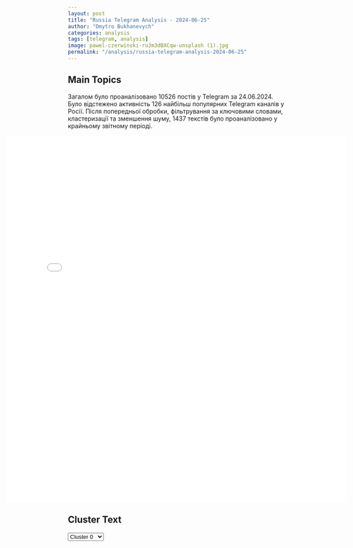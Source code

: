 ```yaml
---
layout: post
title: "Russia Telegram Analysis - 2024-06-25"
author: "Dmytro Bukhanevych"
categories: analysis
tags: [telegram, analysis]
image: pawel-czerwinski-ruJm3dBXCqw-unsplash (1).jpg
permalink: "/analysis/russia-telegram-analysis-2024-06-25"
---
```


<style>
    /* Adjusting iframe-container styles */
    .wide-iframe-container {
        width: calc(100% + 30vw);  /* Extending the width */
        margin-left: -15vw;       /* Negative margin to push to the left */
        overflow: hidden;         /* In case the iframe content spills over */
    }

    .wide-iframe-container iframe {
        width: 100%;  /* Making the iframe take the full width of its container */
        border: none; /* Removing any borders from the iframe */
    }

    /* Toggle mechanism */
    .hidden {
        display: none;
    }
    
    .show-content-target:checked + .show-content {
        display: block;
    }
</style>

<h2>Main Topics</h2>
<p>Загалом було проаналізовано 10526 постів у Telegram за 24.06.2024. Було відстежено активність 126 найбільш популярних Telegram каналів у Росії. Після попередньої обробки, фільтрування за ключовими словами, кластеризації та зменшення шуму, 1437 текстів було проаналізовано у крайньому звітному періоді.</p>
<!-- Embedding Main Plotly Visualization -->
<div class="wide-iframe-container">
    <iframe src="{{site.baseurl}}/visualizations/2024-06-25/fig_topics_time.html" height="850"></iframe>
</div>


<h2>Cluster Text</h2>

<!-- Dropdown to select a cluster -->
<select id="clusterSelector" onchange="displayClusterText()">
<option value="0">Cluster 0</option><option value="1">Cluster 1</option><option value="2">Cluster 2</option><option value="3">Cluster 3</option><option value="4">Cluster 4</option><option value="5">Cluster 5</option><option value="6">Cluster 6</option><option value="7">Cluster 7</option><option value="8">Cluster 8</option><option value="9">Cluster 9</option><option value="10">Cluster 10</option><option value="11">Cluster 11</option>
</select>

<!-- Display area for the selected cluster's text -->
<div id="clusterTextDisplay" class="hidden"></div>

<script type="text/javascript">
    var clusterDetails = {"0": "<b>Total Posts:</b> 104<br><b>Date:</b> 2024-06-24 12:34:50+00:00<br><b>Author:</b> sladkov_plus<br><b>Link:</b> https://t.me/s/Sladkov_plus/10773<br><b>Subscribers:</b> 899380<br><b>Text:</b> \u0422\u0435\u043a\u0441\u0442: \u00ab\u0410\u0434\u0435\u043a\u0432\u0430\u0442\u043d\u044b\u0439 \u0445\u0430\u0440\u044c\u043a\u043e\u0432\u0447\u0430\u043d\u0438\u043d\u00bb \u0441\u043f\u0435\u0446\u0438\u0430\u043b\u044c\u043d\u043e \u0434\u043b\u044f \u043a\u0430\u043d\u0430\u043b\u0430 \u00ab\u0421\u043b\u0430\u0434\u043a\u043e\u0432+\u00bb.24.06.2024\u2014 \u0434\u0432\u0430\u0436\u0434\u044b \u0437\u0430 \u0441\u0443\u0442\u043a\u0438 \u0412\u0421\u0423 \u0430\u0442\u0430\u043a\u043e\u0432\u0430\u043b\u0438 \u043d\u0430\u0441 \u0432 \u0440\u0430\u0439\u043e\u043d\u0435 \u041b\u0438\u043f\u0446\u0435\u0432 (\u0443 \u0413\u043b\u0443\u0431\u043e\u043a\u043e\u0433\u043e). \u0421 \u0434\u0432\u0443\u0445 \u0441\u0442\u043e\u0440\u043e\u043d, \u0438 \u0434\u0432\u0430\u0436\u0434\u044b \u043f\u043e\u043f\u0430\u043b \u0432 \u0437\u0430\u0441\u0430\u0434\u0443. \u0420\u0430\u0437\u0432\u0435\u0434\u0447\u0438\u043a\u0438 \u043c\u043e\u0440\u043f\u0435\u0445\u0438-\u0431\u0430\u043b\u0442\u0438\u0439\u0446\u044b \u043f\u0440\u043e\u043f\u0443\u0441\u0442\u0438\u043b\u0438 \u0438 \u0443\u043d\u0438\u0447\u0442\u043e\u0436\u0438\u043b\u0438 \u0443\u043a\u0440\u0430\u0438\u043d\u0441\u043a\u0443\u044e \u043f\u0435\u0445\u043e\u0442\u0443, \u0432\u0437\u044f\u043b\u0438 \u0434\u0432\u0443\u0445 \u043f\u043b\u0435\u043d\u043d\u044b\u0445 (\u043d\u0435\u0434\u0430\u0432\u043d\u0438\u0435 \u0437\u0430\u043a\u043b\u044e\u0447\u0451\u043d\u043d\u044b\u0435 \u0445\u0430\u0440\u044c\u043a\u043e\u0432\u0441\u043a\u0438\u0445 \u0442\u044e\u0440\u0435\u043c). \u2014 \u0432 \u0441\u0432\u044f\u0437\u0438 \u0441 \u043d\u0435\u0445\u0432\u0430\u0442\u043a\u043e\u0439 \u0441\u043e\u043b\u0434\u0430\u0442 \u041a\u0438\u0435\u0432 \u0431\u0440\u043e\u0441\u0430\u0435\u0442 \u0432 \u0431\u043e\u0438 \u0432 \u041b\u0438\u043f\u0446\u044b  \u0432\u044b\u043f\u0443\u0441\u043a\u043d\u0438\u043a\u043e\u0432 \u0438 \u043a\u0443\u0440\u0441\u0430\u043d\u0442\u043e\u0432 \u0441\u0442\u0430\u0440\u0448\u0438\u0445 \u043a\u0443\u0440\u0441\u043e\u0432 \u0445\u0430\u0440\u044c\u043a\u043e\u0432\u0441\u043a\u043e\u0433\u043e \u0443\u0447\u0438\u043b\u0438\u0449\u0430 \u043d\u0430\u0446\u0433\u0432\u0430\u0440\u0434\u0438\u0438 \u0423\u043a\u0440\u0430\u0438\u043d\u044b. \u0410 \u043c\u044b \u0431\u044c\u0435\u043c \u0438\u0445 \u0440\u0430\u043a\u0435\u0442\u0430\u043c\u0438 \u0438 \u0430\u0440\u0442\u0438\u043b\u043b\u0435\u0440\u0438\u0435\u0439. - \u0425\u0430\u0440\u044c\u043a\u043e\u0432\u0441\u043a\u0430\u044f \u0432\u043e\u0435\u043d\u043d\u043e-\u0432\u043e\u0437\u0434\u0443\u0448\u043d\u0430\u044f \u0430\u043a\u0430\u0434\u0435\u043c\u0438\u044f. \u041e\u0442\u0441\u0443\u0442\u0441\u0442\u0432\u0443\u0435\u0442 \u043f\u043e\u0442\u043e\u043a \u0430\u0431\u0438\u0442\u0443\u0440\u0438\u0435\u043d\u0442\u043e\u0432. \u041d\u0435\u0442 \u0436\u0435\u043b\u0430\u044e\u0449\u0438\u0445 \u0441\u0442\u0430\u0442\u044c \u0443\u043a\u0440\u0430\u0438\u043d\u0441\u043a\u0438\u043c\u0438 \u043b\u0435\u0442\u0447\u0438\u043a\u0430\u043c\u0438, \u0438\u043d\u0436\u0435\u043d\u0435\u0440\u0430\u043c\u0438 \u0438 \u0442\u0435\u0445\u043d\u0438\u043a\u0430\u043c\u0438 \u0430\u0432\u0438\u0430\u0446\u0438\u0438 \u0412\u0421\u0423. \u0417\u0430\u0433\u043e\u043d\u044f\u044e\u0442 \u043b\u044e\u0434\u0435\u0439, \u043d\u043e \u043f\u043e\u0441\u0442\u0443\u043f\u0430\u0442\u044c \u043d\u0438\u043a\u0442\u043e \u043d\u0435 \u0445\u043e\u0447\u0435\u0442. \u0414\u0430\u0436\u0435 \u043d\u0430 \u0442\u0440\u0435\u0445\u0433\u043e\u0434\u0438\u0447\u043d\u044b\u0439 \u0443\u0441\u043a\u043e\u0440\u0435\u043d\u043d\u044b\u0439 \u043a\u0443\u0440\u0441 \u043f\u0438\u043b\u043e\u0442\u043e\u0432. - \u0412\u043e\u043b\u0447\u0430\u043d\u0441\u043a. \u041d\u0430\u0448\u0438 \u043f\u0440\u043e\u0434\u0432\u0438\u0433\u0430\u044e\u0442\u0441\u044f. \u0423 \u0412\u0421\u0423 \u0431\u0430\u0442\u0430\u043b\u044c\u043e\u043d \u043e\u0442\u043a\u0430\u0437\u0430\u043b\u0441\u044f \u0438\u0434\u0442\u0438 \u0432 \u0431\u043e\u0439. \u0417\u0430\u0442\u044b\u043a\u0430\u043b\u0438 \u0431\u0430\u0442\u0430\u043b\u044c\u043e\u043d\u043e\u043c \u0441 \u0434\u0440\u0443\u0433\u043e\u0433\u043e \u043d\u0430\u043f\u0440\u0430\u0432\u043b\u0435\u043d\u0438\u044f. \u0412 \u0445\u043e\u0434\u0435 \u043e\u0431\u043e\u0440\u043e\u043d\u044b \u0427\u0430\u0441\u043e\u0432 \u042f\u0440\u0430 \u0442\u0440\u0438 \u0443\u043a\u0440\u0430\u0438\u043d\u0441\u043a\u0438\u0445 \u0431\u0430\u0442\u0430\u043b\u044c\u043e\u043d\u0430 \u043e\u0442\u043a\u0430\u0437\u0430\u043b\u0438\u0441\u044c \u0432\u043e\u0435\u0432\u0430\u0442\u044c. \u041f\u043e\u043b\u0434\u0435\u043d\u044c 24 \u0438\u044e\u043d\u044f 2024 \u0433\u043e\u0434\u0430.", "1": "<b>Total Posts:</b> 672<br><b>Date:</b> 2024-06-24 16:03:49+00:00<br><b>Author:</b> rian_ru<br><b>Link:</b> https://t.me/s/rian_ru/250672<br><b>Subscribers:</b> 3233873<br><b>Text:</b> \u0422\u0435\u043a\u0441\u0442: \u0421\u043f\u0435\u0446\u043e\u043f\u0435\u0440\u0430\u0446\u0438\u044f, 24 \u0438\u044e\u043d\u044f. \u0413\u043b\u0430\u0432\u043d\u043e\u0435:\u25aa\ufe0f\u0420\u043e\u0441\u0441\u0438\u0439\u0441\u043a\u0438\u0435 \u0432\u043e\u0435\u043d\u043d\u044b\u0435 \u043f\u043e\u0440\u0430\u0437\u0438\u043b\u0438 \u043a\u0440\u0443\u043f\u043d\u044b\u0439 \u043b\u043e\u0433\u0438\u0441\u0442\u0438\u0447\u0435\u0441\u043a\u0438\u0439 \u0446\u0435\u043d\u0442\u0440 \u0412\u0421\u0423, \u0433\u0434\u0435 \u0445\u0440\u0430\u043d\u0438\u043b\u043e\u0441\u044c \u0437\u0430\u043f\u0430\u0434\u043d\u043e\u0435 \u0432\u043e\u043e\u0440\u0443\u0436\u0435\u043d\u0438\u0435, \u0432 \u0442\u043e\u043c \u0447\u0438\u0441\u043b\u0435 \u0440\u0430\u043a\u0435\u0442\u043d\u043e\u0435, \u0441\u043e\u043e\u0431\u0449\u0438\u043b\u043e \u041c\u0438\u043d\u043e\u0431\u043e\u0440\u043e\u043d\u044b \u0420\u043e\u0441\u0441\u0438\u0438.\u25aa\ufe0f\u0413\u043b\u0430\u0432\u0430 \u0443\u043a\u0440\u0430\u0438\u043d\u0441\u043a\u043e\u0439 \u0440\u0430\u0437\u0432\u0435\u0434\u043a\u0438 \u0411\u0443\u0434\u0430\u043d\u043e\u0432 \u043f\u0440\u0438\u0437\u043d\u0430\u043b, \u0447\u0442\u043e \u0441\u0438\u0442\u0443\u0430\u0446\u0438\u044f \u043d\u0430 \u0444\u0440\u043e\u043d\u0442\u0435 \u0434\u043b\u044f \u0443\u043a\u0440\u0430\u0438\u043d\u0441\u043a\u0438\u0445 \u0432\u043e\u0439\u0441\u043a \u044f\u0432\u043b\u044f\u0435\u0442\u0441\u044f \u0441\u043b\u043e\u0436\u043d\u043e\u0439. \u041e\u043d \u0442\u0430\u043a\u0436\u0435 \u043f\u043e\u0434\u0447\u0435\u0440\u043a\u043d\u0443\u043b, \u0447\u0442\u043e \u0432\u044b\u0441\u0442\u0443\u043f\u0430\u0435\u0442 \u043f\u0440\u043e\u0442\u0438\u0432 \u043c\u0438\u0440\u043d\u044b\u0445 \u043f\u0435\u0440\u0435\u0433\u043e\u0432\u043e\u0440\u043e\u0432 \u0441 \u0420\u043e\u0441\u0441\u0438\u0435\u0439.\u25aa\ufe0f\u041f\u0440\u0438\u0447\u0430\u0441\u0442\u043d\u043e\u0441\u0442\u044c \u0421\u0428\u0410 \u043a \u0430\u0442\u0430\u043a\u0435 \u043d\u0430 \u0421\u0435\u0432\u0430\u0441\u0442\u043e\u043f\u043e\u043b\u044c \u043d\u0435 \u0432\u044b\u0437\u044b\u0432\u0430\u0435\u0442 \u043d\u0438\u043a\u0430\u043a\u0438\u0445 \u0441\u043e\u043c\u043d\u0435\u043d\u0438\u0439,  \u0437\u0430\u044f\u0432\u0438\u043b\u0438 \u0432 \u041c\u0418\u0414 \u0420\u043e\u0441\u0441\u0438\u0438.\u25aa\ufe0f\u041e\u0431\u0441\u0442\u0440\u0435\u043b \u0421\u0435\u0432\u0430\u0441\u0442\u043e\u043f\u043e\u043b\u044f \u0430\u043c\u0435\u0440\u0438\u043a\u0430\u043d\u0441\u043a\u0438\u043c\u0438 ATACMS \u043f\u043e\u043a\u0430\u0437\u0430\u043b, \u0447\u0442\u043e \u0430\u0434\u043c\u0438\u043d\u0438\u0441\u0442\u0440\u0430\u0446\u0438\u044f \u0421\u0428\u0410 \u0432\u0441\u0442\u0430\u043b\u0430 \u043d\u0430 \u0441\u0442\u043e\u0440\u043e\u043d\u0443 \u043c\u0435\u0436\u0434\u0443\u043d\u0430\u0440\u043e\u0434\u043d\u043e\u0433\u043e \u0442\u0435\u0440\u0440\u043e\u0440\u0438\u0437\u043c\u0430, \u0437\u0430\u044f\u0432\u0438\u043b \u043f\u043e\u0441\u043e\u043b \u0420\u043e\u0441\u0441\u0438\u0438 \u0432 \u0412\u0430\u0448\u0438\u043d\u0433\u0442\u043e\u043d\u0435 \u0410\u043d\u0442\u043e\u043d\u043e\u0432.\u25aa\ufe0f\u0412\u0421\u0423 \u043e\u0431\u0441\u0442\u0440\u0435\u043b\u044f\u043b\u0438 \u0433\u043e\u0440\u043e\u0434 \u0413\u0440\u0430\u0439\u0432\u043e\u0440\u043e\u043d, \u043f\u043e\u0441\u0442\u0440\u0430\u0434\u0430\u043b\u0438 \u0442\u0440\u043e\u0435 \u043c\u0438\u0440\u043d\u044b\u0445 \u0436\u0438\u0442\u0435\u043b\u0435\u0439, \u043f\u043e\u0432\u0440\u0435\u0436\u0434\u0435\u043d\u044b \u0448\u0435\u0441\u0442\u044c \u0434\u043e\u043c\u043e\u0432\u043b\u0430\u0434\u0435\u043d\u0438\u0439, \u0441\u043e\u043e\u0431\u0449\u0438\u043b \u0433\u0443\u0431\u0435\u0440\u043d\u0430\u0442\u043e\u0440 \u0413\u043b\u0430\u0434\u043a\u043e\u0432.\u25aa\ufe0f\u0412 \u0415\u0421 \u043f\u0440\u0438\u0434\u0443\u043c\u0430\u043b\u0438 \u044e\u0440\u0438\u0434\u0438\u0447\u0435\u0441\u043a\u0443\u044e \u043b\u0430\u0437\u0435\u0439\u043a\u0443 \u0434\u043b\u044f \u043e\u0431\u0445\u043e\u0434\u0430 \u0432\u0435\u0442\u043e \u0412\u0435\u043d\u0433\u0440\u0438\u0438 \u043d\u0430 \u0437\u0430\u043a\u0443\u043f\u043a\u0443 \u0415\u0432\u0440\u043e\u0441\u043e\u044e\u0437\u043e\u043c \u043e\u0440\u0443\u0436\u0438\u044f \u0434\u043b\u044f \u041a\u0438\u0435\u0432\u0430 \u0437\u0430 \u0441\u0447\u0435\u0442 \u043f\u0440\u0438\u0431\u044b\u043b\u0438 \u043e\u0442 \u0437\u0430\u043c\u043e\u0440\u043e\u0436\u0435\u043d\u043d\u044b\u0445 \u0430\u043a\u0442\u0438\u0432\u043e\u0432 \u0420\u043e\u0441\u0441\u0438\u0438, \u0441\u043e\u043e\u0431\u0449\u0430\u0435\u0442 Financial Times \u0441\u043e \u0441\u0441\u044b\u043b\u043a\u043e\u0439 \u043d\u0430 \u0433\u043b\u0430\u0432\u0443 \u0434\u0438\u043f\u043b\u043e\u043c\u0430\u0442\u0438\u0438 \u0415\u0421 \u0411\u043e\u0440\u0440\u0435\u043b\u044f.\u25aa\ufe0f \u0415\u0421 \u0443\u0436\u0435 \u043d\u0430 \u0441\u043b\u0435\u0434\u0443\u044e\u0449\u0435\u0439 \u043d\u0435\u0434\u0435\u043b\u0435 \u043f\u0435\u0440\u0435\u0434\u0430\u0441\u0442 \u0423\u043a\u0440\u0430\u0438\u043d\u0435 \u043f\u0435\u0440\u0432\u044b\u0439 \u0442\u0440\u0430\u043d\u0448 \u043f\u043e\u043c\u043e\u0449\u0438 \u0438\u0437 \u0434\u043e\u0445\u043e\u0434\u043e\u0432 \u043e\u0442 \u0437\u0430\u043c\u043e\u0440\u043e\u0436\u0435\u043d\u043d\u044b\u0445 \u0440\u043e\u0441\u0441\u0438\u0439\u0441\u043a\u0438\u0445 \u0430\u043a\u0442\u0438\u0432\u043e\u0432, \u0441\u043e\u043e\u0431\u0449\u0438\u043b \u0411\u043e\u0440\u0440\u0435\u043b\u044c.\u25aa\ufe0f \u0411\u0435\u0440\u043b\u0438\u043d \u043d\u0435 \u043f\u043b\u0430\u043d\u0438\u0440\u0443\u0435\u0442 \u0432\u0441\u043b\u0435\u0434 \u0437\u0430 \u0421\u0428\u0410 \u043f\u043e\u0437\u0432\u043e\u043b\u044f\u0442\u044c \u041a\u0438\u0435\u0432\u0443 \u0440\u0430\u0441\u0448\u0438\u0440\u0438\u0442\u044c \u0437\u043e\u043d\u0443 \u043f\u0440\u0438\u043c\u0435\u043d\u0435\u043d\u0438\u044f \u0441\u0432\u043e\u0435\u0433\u043e \u043e\u0440\u0443\u0436\u0438\u044f, \u0437\u0430\u044f\u0432\u0438\u043b \u043f\u0440\u0435\u0434\u0441\u0442\u0430\u0432\u0438\u0442\u0435\u043b\u044c \u043d\u0435\u043c\u0435\u0446\u043a\u043e\u0433\u043e \u043f\u0440\u0430\u0432\u0438\u0442\u0435\u043b\u044c\u0441\u0442\u0432\u0430.", "2": "<b>Total Posts:</b> 15<br><b>Date:</b> 2024-06-24 19:17:40+00:00<br><b>Author:</b> bbbreaking<br><b>Link:</b> https://t.me/s/bbbreaking/184684<br><b>Subscribers:</b> 1755616<br><b>Text:</b> \u0422\u0435\u043a\u0441\u0442: \u0421\u0428\u0410 \u043e\u0431\u044a\u044f\u0432\u0438\u043b\u0438 \u041a\u0435\u043d\u0438\u044e \u0441\u0432\u043e\u0438\u043c \u043e\u0441\u043d\u043e\u0432\u043d\u044b\u043c \u0441\u043e\u044e\u0437\u043d\u0438\u043a\u043e\u043c \u0432\u043d\u0435 \u041d\u0410\u0422\u041e \u2014 \u0437\u0430\u044f\u0432\u043b\u0435\u043d\u0438\u0435 \u0411\u0435\u043b\u043e\u0433\u043e \u0434\u043e\u043c\u0430", "3": "<b>Total Posts:</b> 72<br><b>Date:</b> 2024-06-24 09:10:39+00:00<br><b>Author:</b> rt_russian<br><b>Link:</b> https://t.me/s/rt_russian/205956<br><b>Subscribers:</b> 943529<br><b>Text:</b> \u0422\u0435\u043a\u0441\u0442: \u041f\u0443\u0442\u0438\u043d \u0433\u043b\u0443\u0431\u043e\u043a\u043e \u0441\u043e\u0431\u043e\u043b\u0435\u0437\u043d\u0443\u0435\u0442 \u043f\u043e\u0441\u0442\u0440\u0430\u0434\u0430\u0432\u0448\u0438\u043c \u043f\u0440\u0438 \u0430\u0442\u0430\u043a\u0435 \u0412\u0421\u0423 \u043d\u0430 \u0421\u0435\u0432\u0430\u0441\u0442\u043e\u043f\u043e\u043b\u044c \u0438 \u043d\u0430\u043f\u0430\u0434\u0435\u043d\u0438\u0438 \u0432 \u0414\u0430\u0433\u0435\u0441\u0442\u0430\u043d\u0435, \u0437\u0430\u044f\u0432\u0438\u043b \u041f\u0435\u0441\u043a\u043e\u0432.\ud83d\udfe9 \u041f\u043e\u0434\u043f\u0438\u0441\u0430\u0442\u044c\u0441\u044f. \u041f\u0440\u0438\u0441\u043b\u0430\u0442\u044c \u043d\u043e\u0432\u043e\u0441\u0442\u044c", "4": "<b>Total Posts:</b> 32<br><b>Date:</b> 2024-06-24 17:09:00+00:00<br><b>Author:</b> rbc_news<br><b>Link:</b> https://t.me/s/rbc_news/97815<br><b>Subscribers:</b> 476214<br><b>Text:</b> \u0422\u0435\u043a\u0441\u0442: \u0417\u0435\u043b\u0435\u043d\u0441\u043a\u0438\u0439 \u043e\u0442\u043f\u0440\u0430\u0432\u0438\u043b \u0432 \u043e\u0442\u0441\u0442\u0430\u0432\u043a\u0443 \u043a\u043e\u043c\u0430\u043d\u0434\u0443\u044e\u0449\u0435\u0433\u043e \u043e\u0431\u044a\u0435\u0434\u0438\u043d\u0435\u043d\u043d\u044b\u0445 \u0441\u0438\u043b \u0412\u0421\u0423 \u0433\u0435\u043d\u0435\u0440\u0430\u043b-\u043b\u0435\u0439\u0442\u0435\u043d\u0430\u043d\u0442\u0430 \u042e\u0440\u0438\u044f \u0421\u043e\u0434\u043e\u043b\u044f. \u0415\u0433\u043e \u0441\u043c\u0435\u043d\u0438\u0442 \u043d\u0430 \u043f\u043e\u0441\u0442\u0443 \u0431\u0440\u0438\u0433\u0430\u0434\u043d\u044b\u0439 \u0433\u0435\u043d\u0435\u0440\u0430\u043b \u0410\u043d\u0434\u0440\u0435\u0439 \u0413\u043d\u0430\u0442\u043e\u0432.\u0420\u0430\u043d\u0435\u0435 \u043d\u0430 \u0421\u043e\u0434\u043e\u043b\u044f \u043f\u043e\u0436\u0430\u043b\u043e\u0432\u0430\u043b\u0441\u044f \u0432 \u0413\u043e\u0441\u0443\u0434\u0430\u0440\u0441\u0442\u0432\u0435\u043d\u043d\u043e\u0435 \u0431\u044e\u0440\u043e \u0440\u0430\u0441\u0441\u043b\u0435\u0434\u043e\u0432\u0430\u043d\u0438\u0439 \u0423\u043a\u0440\u0430\u0438\u043d\u044b \u043d\u0430\u0447\u0430\u043b\u044c\u043d\u0438\u043a \u0448\u0442\u0430\u0431\u0430 \u0431\u0430\u0442\u0430\u043b\u044c\u043e\u043d\u0430 \u00ab\u0410\u0437\u043e\u0432\u00bb (\u043f\u0440\u0438\u0437\u043d\u0430\u043d \u0432 \u0420\u043e\u0441\u0441\u0438\u0438 \u0442\u0435\u0440\u0440\u043e\u0440\u0438\u0441\u0442\u0438\u0447\u0435\u0441\u043a\u043e\u0439 \u043e\u0440\u0433\u0430\u043d\u0438\u0437\u0430\u0446\u0438\u0435\u0439 \u0438 \u0437\u0430\u043f\u0440\u0435\u0449\u0435\u043d) \u0411\u043e\u0433\u0434\u0430\u043d \u041a\u0440\u043e\u0442\u0435\u0432\u0438\u0447. \u041e\u043d \u043e\u0431\u0432\u0438\u043d\u0438\u043b \u0433\u0435\u043d\u0435\u0440\u0430\u043b\u0430 \u0432 \u043f\u0440\u0435\u0432\u044b\u0448\u0435\u043d\u0438\u0438 \u0441\u043b\u0443\u0436\u0435\u0431\u043d\u044b\u0445 \u043f\u043e\u043b\u043d\u043e\u043c\u043e\u0447\u0438\u0439 \u0438 \u043d\u0435\u043a\u043e\u043c\u043f\u0435\u0442\u0435\u043d\u0442\u043d\u043e\u043c \u043a\u043e\u043c\u0430\u043d\u0434\u043e\u0432\u0430\u043d\u0438\u0438 \u0432\u043e\u0439\u0441\u043a\u0430\u043c\u0438, \u043e\u0442\u043c\u0435\u0447\u0430\u0435\u0442 \u00ab\u0417\u0435\u0440\u043a\u0430\u043b\u043e \u043d\u0435\u0434\u0435\u043b\u0438\u00bb.\u041a\u043e\u043c\u0430\u043d\u0434\u0443\u044e\u0449\u0438\u043c \u043e\u0431\u044a\u0435\u0434\u0438\u043d\u0435\u043d\u043d\u044b\u0445 \u0441\u0438\u043b \u0412\u0421\u0423 \u042e\u0440\u0438\u0439 \u0421\u043e\u0434\u043e\u043b\u044c \u0431\u044b\u043b \u0441 \u0444\u0435\u0432\u0440\u0430\u043b\u044f \u0442\u0435\u043a\u0443\u0449\u0435\u0433\u043e \u0433\u043e\u0434\u0430.", "5": "<b>Total Posts:</b> 32<br><b>Date:</b> 2024-06-24 11:31:51+00:00<br><b>Author:</b> rt_russian<br><b>Link:</b> https://t.me/s/rt_russian/205991<br><b>Subscribers:</b> 943529<br><b>Text:</b> \u0422\u0435\u043a\u0441\u0442: \u041f\u0430\u0448\u0438\u043d\u044f\u043d \u0432\u044b\u0440\u0430\u0437\u0438\u043b \u0441\u043e\u0431\u043e\u043b\u0435\u0437\u043d\u043e\u0432\u0430\u043d\u0438\u044f \u041f\u0443\u0442\u0438\u043d\u0443 \u0432 \u0441\u0432\u044f\u0437\u0438 \u0441 \u0442\u0435\u0440\u0430\u043a\u0442\u0430\u043c\u0438 \u0432 \u0414\u0430\u0433\u0435\u0441\u0442\u0430\u043d\u0435.  \ud83d\udfe9 \u041f\u043e\u0434\u043f\u0438\u0441\u0430\u0442\u044c\u0441\u044f. \u041f\u0440\u0438\u0441\u043b\u0430\u0442\u044c \u043d\u043e\u0432\u043e\u0441\u0442\u044c", "6": "<b>Total Posts:</b> 47<br><b>Date:</b> 2024-06-24 08:55:36+00:00<br><b>Author:</b> solovievlive<br><b>Link:</b> https://t.me/s/SolovievLive/265782<br><b>Subscribers:</b> 1337015<br><b>Text:</b> \u0422\u0435\u043a\u0441\u0442: \u2757\ufe0f21 \u043f\u043e\u0441\u0442\u0440\u0430\u0434\u0430\u0432\u0448\u0438\u0439, \u0432 \u0442\u043e\u043c \u0447\u0438\u0441\u043b\u0435 11 \u0434\u0435\u0442\u0435\u0439, \u0438\u0437-\u0437\u0430 \u0430\u0442\u0430\u043a\u0438 \u0412\u0421\u0423 \u043d\u0430 \u0421\u0435\u0432\u0430\u0441\u0442\u043e\u043f\u043e\u043b\u044c \u0431\u0443\u0434\u0435\u0442 \u0442\u0440\u0430\u043d\u0441\u043f\u043e\u0440\u0442\u0438\u0440\u043e\u0432\u0430\u043d \u0432 \u041c\u043e\u0441\u043a\u0432\u0443, \u0441\u043e\u043e\u0431\u0449\u0430\u0435\u0442 \u0422\u0410\u0421\u0421 \u0441\u043e \u0441\u0441\u044b\u043b\u043a\u043e\u0439 \u043d\u0430 \u043c\u0435\u0434\u0438\u043a\u043e\u0432.\u0414\u0432\u043e\u0435 \u043f\u043e\u0441\u0442\u0440\u0430\u0434\u0430\u0432\u0448\u0438\u0445 \u043f\u043e\u0434\u043a\u043b\u044e\u0447\u0435\u043d\u044b \u043a \u0418\u0412\u041b. \u0412\u0441\u0435\u0433\u043e 79 \u043f\u043e\u0441\u0442\u0440\u0430\u0434\u0430\u0432\u0448\u0438\u0445 \u043f\u043e\u043a\u0430 \u043e\u0441\u0442\u0430\u044e\u0442\u0441\u044f \u0432 \u0431\u043e\u043b\u044c\u043d\u0438\u0446\u0430\u0445.", "7": "<b>Total Posts:</b> 99<br><b>Date:</b> 2024-06-24 22:08:25+00:00<br><b>Author:</b> rusbrief<br><b>Link:</b> https://t.me/s/rusbrief/243305<br><b>Subscribers:</b> 555620<br><b>Text:</b> \u0422\u0435\u043a\u0441\u0442: \u0411\u0435\u043b\u0433\u043e\u0440\u043e\u0434\u0441\u043a\u0438\u0439 \u0433\u0443\u0431\u0435\u0440\u043d\u0430\u0442\u043e\u0440 \u0413\u043b\u0430\u0434\u043a\u043e\u0432: \u0432 \u0440\u0435\u0437\u0443\u043b\u044c\u0442\u0430\u0442\u0435 \u043c\u0430\u0441\u0441\u0438\u0440\u043e\u0432\u0430\u043d\u043d\u043e\u0439 \u0430\u0442\u0430\u043a\u0438 \u0411\u041f\u041b\u0410 \u043d\u0430 \u0441\u0442\u043e\u043b\u0438\u0446\u0443 \u043e\u0431\u043b\u0430\u0441\u0442\u0438 \u043f\u043e\u0441\u0442\u0440\u0430\u0434\u0430\u043b \u043e\u0434\u0438\u043d \u043c\u0438\u0440\u043d\u044b\u0439 \u0436\u0438\u0442\u0435\u043b\u044c. \u0416\u0435\u043d\u0449\u0438\u043d\u0443 \u0441 \u0437\u0430\u043a\u0440\u044b\u0442\u043e\u0439 \u0447\u0435\u0440\u0435\u043f\u043d\u043e-\u043c\u043e\u0437\u0433\u043e\u0432\u043e\u0439 \u0442\u0440\u0430\u0432\u043c\u043e\u0439 \u0438 \u043f\u0435\u0440\u0435\u043b\u043e\u043c\u043e\u043c \u043f\u0440\u0430\u0432\u043e\u0439 \u0440\u0443\u043a\u0438 \u0431\u0440\u0438\u0433\u0430\u0434\u0430 \u0441\u043a\u043e\u0440\u043e\u0439 \u0434\u043e\u0441\u0442\u0430\u0432\u043b\u044f\u0435\u0442 \u0432 \u0433\u043e\u0440\u043e\u0434\u0441\u043a\u0443\u044e \u0431\u043e\u043b\u044c\u043d\u0438\u0446\u0443 \u21162 \u0411\u0435\u043b\u0433\u043e\u0440\u043e\u0434\u0430. \u041f\u0440\u0435\u0434\u0432\u0430\u0440\u0438\u0442\u0435\u043b\u044c\u043d\u043e, \u0432 \u0411\u0435\u043b\u0433\u043e\u0440\u043e\u0434\u0435 \u0432\u044b\u0431\u0438\u0442\u044b \u043e\u043a\u043d\u0430 \u0432 4 \u043a\u0432\u0430\u0440\u0442\u0438\u0440\u0430\u0445 4 \u043c\u043d\u043e\u0433\u043e\u043a\u0432\u0430\u0440\u0442\u0438\u0440\u043d\u044b\u0445 \u0434\u043e\u043c\u043e\u0432. \u0412 \u043e\u0434\u043d\u043e\u043c \u0447\u0430\u0441\u0442\u043d\u043e\u043c \u0434\u043e\u043c\u0435 \u043f\u043e\u0432\u0440\u0435\u0436\u0434\u0435\u043d\u044b \u043a\u0440\u043e\u0432\u043b\u044f \u0438 \u0444\u0430\u0441\u0430\u0434. \u0422\u0430\u043a\u0436\u0435 \u043f\u043e\u0432\u0440\u0435\u0436\u0434\u0435\u043d\u044b \u0444\u0430\u0441\u0430\u0434\u044b 2 \u043a\u043e\u043c\u043c\u0435\u0440\u0447\u0435\u0441\u043a\u0438\u0445 \u043e\u0431\u044a\u0435\u043a\u0442\u043e\u0432, \u043f\u043e\u0441\u0435\u0447\u0435\u043d\u044b 4 \u0430\u0432\u0442\u043e\u043c\u043e\u0431\u0438\u043b\u044f \u0438 \u043f\u043e\u0432\u0440\u0435\u0436\u0434\u0435\u043d\u0430 \u043b\u0438\u043d\u0438\u044f \u0433\u0430\u0437\u043e\u0441\u043d\u0430\u0431\u0436\u0435\u043d\u0438\u044f. \u0412 \u0411\u0435\u043b\u0433\u043e\u0440\u043e\u0434\u0441\u043a\u043e\u043c \u0440\u0430\u0439\u043e\u043d\u0435 \u0432 \u043f\u043e\u0441\u0435\u043b\u043a\u0435 \u0421\u0435\u0432\u0435\u0440\u043d\u044b\u0439 \u0432 3 \u043a\u0432\u0430\u0440\u0442\u0438\u0440\u0430\u0445 \u043c\u043d\u043e\u0433\u043e\u043a\u0432\u0430\u0440\u0442\u0438\u0440\u043d\u043e\u0433\u043e \u0434\u043e\u043c\u0430 \u0432\u044b\u0431\u0438\u0442\u044b \u043e\u043a\u043d\u0430.", "8": "<b>Total Posts:</b> 41<br><b>Date:</b> 2024-06-24 11:42:40+00:00<br><b>Author:</b> rvvoenkor<br><b>Link:</b> https://t.me/s/RVvoenkor/71090<br><b>Subscribers:</b> 1471526<br><b>Text:</b> \u0422\u0435\u043a\u0441\u0442: \ud83c\uddea\ud83c\uddfa\ud83d\udc4a\ud83c\uddf7\ud83c\uddfa\u0415\u0421 \u0432\u0432\u0451\u043b 14-\u0439 \u043f\u0430\u043a\u0435\u0442 \u043c\u0435\u0440 \u043f\u0440\u043e\u0442\u0438\u0432 \u0420\u0424, \u043a\u0443\u0434\u0430 \u0432\u043e\u0448\u043b\u0438 SHAMAN, \u041f\u043e\u043b\u0438\u043d\u0430 \u0413\u0430\u0433\u0430\u0440\u0438\u043d\u0430 \u0438 \u041e\u0445\u043b\u043e\u0431\u044b\u0441\u0442\u0438\u043d, \u0433\u043b\u0430\u0432\u0430 \u0418\u0420\u0418, \u043c\u0430\u0442\u044c \u041a\u0430\u0434\u044b\u0440\u043e\u0432\u0430 \u0438 \u0434\u0440\u0443\u0433\u0438\u0435\u25aa\ufe0f\u0412\u0441\u0435\u0433\u043e -\u00a0116 \u0444\u0438\u0437\u0438\u0447\u0435\u0441\u043a\u0438\u0445 \u0438 \u044e\u0440\u0438\u0434\u0438\u0447\u0435\u0441\u043a\u0438\u0445 \u043b\u0438\u0446. \u0421\u0440\u0435\u0434\u0438 \u043d\u0438\u0445 \u0442\u0430\u043a\u0436\u0435- \u0433\u043b\u0430\u0432\u043a\u043e\u043c \u0412\u041c\u0424 \u0420\u043e\u0441\u0441\u0438\u0438 \u041c\u043e\u0438\u0441\u0435\u0435\u0432;- \u0433\u043b\u0430\u0432\u0430 \u00ab\u0418\u043d\u0441\u0442\u0438\u0442\u0443\u0442\u0430 \u0440\u0430\u0437\u0432\u0438\u0442\u0438\u044f \u0438\u043d\u0442\u0435\u0440\u043d\u0435\u0442\u0430\u00bb, \u043a\u043e\u0442\u043e\u0440\u044b\u0439 \u0444\u0438\u043d\u0430\u043d\u0441\u0438\u0440\u043e\u0432\u0430\u043b \u043c\u043d\u043e\u0433\u0438\u0435 \u0438\u043d\u0444\u043e\u0440\u043c\u0430\u0446\u0438\u043e\u043d\u043d\u044b\u0435 \u043f\u0430\u0442\u0440\u0438\u043e\u0442\u0438\u0447\u0435\u0441\u043a\u0438\u0435 \u043f\u0440\u043e\u0435\u043a\u0442\u044b (\u0417\u0430\u043f\u0430\u0434 \u0440\u0430\u043d\u0435\u0435 \u0443\u0436\u0435 \u0432\u0432\u043e\u0434\u0438\u043b \u0441\u0430\u043d\u043a\u0446\u0438\u0438 \u043f\u0440\u043e\u0442\u0438\u0432 \u0441\u0430\u043c\u043e\u0433\u043e \u0418\u0420\u0418 \u0438\u0437-\u0437\u0430 \u0430\u043a\u0442\u0438\u0432\u043d\u043e\u0433\u043e \u043f\u0440\u043e\u0442\u0438\u0432\u043e\u0434\u0435\u0439\u0441\u0442\u0432\u0438\u044f \u0438\u043d\u0441\u0442\u0438\u0442\u0443\u0442\u0430 \u0437\u0430\u043f\u0430\u0434\u043d\u043e\u0439 \u043f\u0440\u043e\u043f\u0430\u0433\u0430\u043d\u0434\u0435 \u0438 \u0440\u0443\u0441\u043e\u0444\u043e\u0431\u0438\u0438, \u0432 \u0442\u043e\u043c \u0447\u0438\u0441\u043b\u0435 \u0432\u043e\u043a\u0440\u0443\u0433 \u0421\u0412\u041e);- \u043f\u043e\u0441\u043e\u043b \u043f\u043e \u043e\u0441\u043e\u0431\u044b\u043c \u043f\u043e\u0440\u0443\u0447\u0435\u043d\u0438\u044f\u043c \u041c\u0418\u0414 \u0420\u0424 \u041c\u0438\u0440\u043e\u0448\u043d\u0438\u043a, \u044d\u043a\u0441-\u043f\u0440\u0435\u0434\u0441\u0442\u0430\u0432\u0438\u0442\u0435\u043b\u044c \u041b\u041d\u0420 \u043d\u0430 \u041c\u0438\u043d\u0441\u043a\u0438\u0445 \u043f\u0435\u0440\u0435\u0433\u043e\u0432\u043e\u0440\u0430\u0445;-\u00a0\u0434\u0435\u0442\u0441\u043a\u0438\u0439 \u0446\u0435\u043d\u0442\u0440 \u00ab\u0410\u0440\u0442\u0435\u043a\u00bb;- \u0433\u043b\u0430\u0432\u0430 \u0420\u043e\u0441\u0438\u043c\u0443\u0449\u0435\u0441\u0442\u0432\u0430 \u042f\u043a\u043e\u0432\u0435\u043d\u043a\u043e;- \u0433\u043e\u0441\u0441\u0435\u043a\u0440\u0435\u0442\u0430\u0440\u044c \u00ab\u0421\u043e\u044e\u0437\u043d\u043e\u0433\u043e \u0433\u043e\u0441\u0443\u0434\u0430\u0440\u0441\u0442\u0432\u0430\u00bb \u041c\u0435\u0437\u0435\u043d\u0446\u0435\u0432;- \u0431\u0438\u0437\u043d\u0435\u0441\u043c\u0435\u043d \u0422\u0440\u043e\u0446\u0435\u043d\u043a\u043e;- \u0441\u043e\u0437\u0434\u0430\u0442\u0435\u043b\u044c \u0440\u044f\u0434\u0430 \u0421\u041c\u0418 \u0413\u0430\u0431\u0440\u0435\u043b\u044f\u043d\u043e\u0432;- \u00ab\u0421\u043e\u0432\u043a\u043e\u043c\u0444\u043b\u043e\u0442\u00bb;- \u00ab\u0423\u0440\u0430\u043b\u044c\u0441\u043a\u0438\u0435 \u0430\u0432\u0438\u0430\u043b\u0438\u043d\u0438\u0438\u00bb.t.me/RVvoenkor", "9": "<b>Total Posts:</b> 82<br><b>Date:</b> 2024-06-24 16:42:02+00:00<br><b>Author:</b> warhistoryalconafter<br><b>Link:</b> https://t.me/s/warhistoryalconafter/170731<br><b>Subscribers:</b> 518550<br><b>Text:</b> \u0422\u0435\u043a\u0441\u0442: \ud83c\uddfa\ud83c\uddf8\ud83c\uddea\ud83c\uddfa\ud83c\uddfa\ud83c\udde6\ud83c\uddf7\ud83c\uddfa \u0413\u043b\u0430\u0432\u044b \u041c\u0418\u0414 \u0415\u0421 \u043f\u0440\u0438\u043d\u044f\u043b\u0438 \u0440\u0435\u0448\u0435\u043d\u0438\u0435 \u043e \u043f\u0435\u0440\u0435\u0447\u0438\u0441\u043b\u0435\u043d\u0438\u0438 \u0434\u043e\u0445\u043e\u0434\u043e\u0432 \u043e\u0442 \u0430\u043a\u0442\u0438\u0432\u043e\u0432 \u0420\u0424 \u0432 \u0415\u0432\u0440\u043e\u043f\u0435\u0439\u0441\u043a\u0438\u0439 \u0444\u043e\u043d\u0434 \u043c\u0438\u0440\u0430 \u043d\u0430 \u043e\u0440\u0443\u0436\u0438\u0435 \u041a\u0438\u0435\u0432\u0443. \u041e\u0431 \u044d\u0442\u043e\u043c \u0437\u0430\u044f\u0432\u0438\u043b \u0411\u043e\u0440\u0440\u0435\u043b\u044c. \u0415\u0421 \u0432\u044b\u0434\u0435\u043b\u0438\u0442 \u0423\u043a\u0440\u0430\u0438\u043d\u0435 \u0438\u0437 \u0434\u043e\u0445\u043e\u0434\u043e\u0432 \u043e\u0442 \u0430\u043a\u0442\u0438\u0432\u043e\u0432 \u0420\u0424 1,4 \u043c\u043b\u0440\u0434 \u0435\u0432\u0440\u043e \u0432\u0441\u043a\u043e\u0440\u0435, 1 \u043c\u043b\u0440\u0434 \u0435\u0432\u0440\u043e - \u0434\u043e \u043a\u043e\u043d\u0446\u0430 \u0433\u043e\u0434\u0430 \u043d\u0430 \u0431\u043e\u0435\u043f\u0440\u0438\u043f\u0430\u0441\u044b, \u041f\u0412\u041e \u0438 \u043f\u043e\u0434\u0434\u0435\u0440\u0436\u043a\u0443 \u043f\u0440\u043e\u0438\u0437\u0432\u043e\u0434\u0441\u0442\u0432\u0430 \u043e\u0440\u0443\u0436\u0438\u044f.\"\u041e\u0434\u043d\u0430 \u0441\u0442\u0440\u0430\u043d\u0430 \u0415\u0421 \u043f\u0440\u043e\u0434\u043e\u043b\u0436\u0430\u0435\u0442 \u0431\u043b\u043e\u043a\u0438\u0440\u043e\u0432\u0430\u0442\u044c \u0432\u044b\u043f\u043b\u0430\u0442\u044b \u041a\u0438\u0435\u0432\u0443 \u0438\u0437 \u0415\u0432\u0440\u043e\u043f\u0435\u0439\u0441\u043a\u043e\u0433\u043e \u0444\u043e\u043d\u0434\u0430 \u043c\u0438\u0440\u0430 \u043d\u0430 \u0431\u043e\u043b\u0435\u0435 \u0447\u0435\u043c 6 \u043c\u043b\u0440\u0434 \u0435\u0432\u0440\u043e\", - \u0434\u043e\u0431\u0430\u0432\u0438\u043b \u043e\u043d. \u0422\u0430\u043a\u0436\u0435 \u0433\u043e\u0441\u0434\u0435\u043f \u043f\u043e\u043b\u0430\u0433\u0430\u0435\u0442, \u0447\u0442\u043e \u0434\u043e\u0445\u043e\u0434\u044b \u043e\u0442 \u0437\u0430\u043c\u043e\u0440\u043e\u0436\u0435\u043d\u043d\u044b\u0445 \u0440\u043e\u0441\u0441\u0438\u0439\u0441\u043a\u0438\u0445 \u0430\u043a\u0442\u0438\u0432\u043e\u0432 \u043f\u043e\u0437\u0432\u043e\u043b\u044f\u0442 \u0423\u043a\u0440\u0430\u0438\u043d\u0435 \u0432\u043e\u0435\u0432\u0430\u0442\u044c \u0432 2025 \u0433\u043e\u0434\u0443. \u041e\u0431 \u044d\u0442\u043e\u043c \u0441\u043e\u043e\u0431\u0449\u0438\u043b \u043f\u043e\u043c\u043e\u0449\u043d\u0438\u043a \u0433\u043e\u0441\u0441\u0435\u043a\u0440\u0435\u0442\u0430\u0440\u044f \u0421\u0428\u0410 \u043f\u043e \u0434\u0435\u043b\u0430\u043c \u0415\u0432\u0440\u043e\u043f\u044b \u0438 \u0415\u0432\u0440\u0430\u0437\u0438\u0438 \u0414\u0436\u0435\u0439\u043c\u0441 \u041e'\u0411\u0440\u0430\u0439\u0435\u043d.\u041f\u043e\u0434\u043f\u0438\u0441\u0430\u0442\u044c\u0441\u044f \u043d\u0430 \u043a\u0430\u043d\u0430\u043b", "10": "<b>Total Posts:</b> 40<br><b>Date:</b> 2024-06-24 21:12:31+00:00<br><b>Author:</b> warhistoryalconafter<br><b>Link:</b> https://t.me/s/warhistoryalconafter/170782<br><b>Subscribers:</b> 518550<br><b>Text:</b> \u0422\u0435\u043a\u0441\u0442: \ud83c\uddf7\ud83c\uddfa\ud83c\uddfa\ud83c\udde6 \u0412 \u0411\u0435\u043b\u0433\u043e\u0440\u043e\u0434\u0435 \u043f\u0440\u043e\u0437\u0432\u0443\u0447\u0430\u043b\u0438 \u043d\u0435\u0441\u043a\u043e\u043b\u044c\u043a\u043e \u0432\u0437\u0440\u044b\u0432\u043e\u0432 \u043d\u0430 \u0444\u043e\u043d\u0435 \u043e\u0431\u044a\u044f\u0432\u043b\u0435\u043d\u043d\u043e\u0439 \u0432 \u0440\u0435\u0433\u0438\u043e\u043d\u0435 \u043e\u043f\u0430\u0441\u043d\u043e\u0441\u0442\u0438 \u0430\u0442\u0430\u043a\u0438 \u0411\u041f\u041b\u0410. \u041f\u043e \u043f\u0440\u0435\u0434\u0432\u0430\u0440\u0438\u0442\u0435\u043b\u044c\u043d\u044b\u043c \u0434\u0430\u043d\u043d\u044b\u043c, \u0441\u0438\u0441\u0442\u0435\u043c\u044b \u041f\u0412\u041e \u043e\u0442\u0440\u0430\u0436\u0430\u044e\u0442 \u043f\u043e\u043f\u044b\u0442\u043a\u0443 \u0430\u0442\u0430\u043a\u0438 \u0443\u043a\u0440\u0430\u0438\u043d\u0441\u043a\u0438\u0445 \u0434\u0440\u043e\u043d\u043e\u0432 \u043d\u0430 \u0433\u043e\u0440\u043e\u0434 \u0438 \u0435\u0433\u043e \u043e\u043a\u0440\u0435\u0441\u0442\u043d\u043e\u0441\u0442\u0438. \u0412 \u0434\u0430\u043d\u043d\u044b\u0439 \u043c\u043e\u043c\u0435\u043d\u0442 \u0438\u043d\u0444\u043e\u0440\u043c\u0430\u0446\u0438\u0438 \u043e \u0440\u0430\u0437\u0440\u0443\u0448\u0435\u043d\u0438\u044f\u0445 \u0438 \u043f\u043e\u0441\u0442\u0440\u0430\u0434\u0430\u0432\u0448\u0438\u0445 \u043f\u043e\u043a\u0430 \u043d\u0435\u0442.\u041f\u043e\u0434\u043f\u0438\u0441\u0430\u0442\u044c\u0441\u044f \u043d\u0430 \u043a\u0430\u043d\u0430\u043b", "11": "<b>Total Posts:</b> 15<br><b>Date:</b> 2024-06-24 07:03:23+00:00<br><b>Author:</b> rusbrief<br><b>Link:</b> https://t.me/s/rusbrief/242937<br><b>Subscribers:</b> 555620<br><b>Text:</b> \u0422\u0435\u043a\u0441\u0442: \u25aa\ufe0f\u041a\u043e\u043c\u043c\u0435\u0440\u0441\u0430\u043d\u0442: \u00ab\u0411\u044d\u043d\u043a \u043e\u0444 \u0427\u0430\u0439\u043d\u0430\u00bb, \u0440\u043e\u0441\u0441\u0438\u0439\u0441\u043a\u0430\u044f \u0434\u043e\u0447\u0435\u0440\u043d\u044f\u044f \u0441\u0442\u0440\u0443\u043a\u0442\u0443\u0440\u0430 \u043a\u0438\u0442\u0430\u0439\u0441\u043a\u043e\u0433\u043e Bank of China, \u0440\u0430\u0441\u0447\u0435\u0442\u043d\u044b\u0439 \u0431\u0438\u0437\u043d\u0435\u0441 \u043a\u043e\u0442\u043e\u0440\u043e\u0433\u043e \u0441\u043e\u0441\u0440\u0435\u0434\u043e\u0442\u043e\u0447\u0435\u043d \u043d\u0430 \u043f\u043b\u0430\u0442\u0435\u0436\u0430\u0445 \u0432 \u044e\u0430\u043d\u044f\u0445 \u043c\u0435\u0436\u0434\u0443 \u0420\u0424 \u0438 \u041a\u041d\u0420, \u043f\u0440\u0438\u043e\u0441\u0442\u0430\u043d\u0430\u0432\u043b\u0438\u0432\u0430\u0435\u0442 \u043e\u043f\u0435\u0440\u0430\u0446\u0438\u0438 \u0441 \u0440\u043e\u0441\u0441\u0438\u0439\u0441\u043a\u0438\u043c\u0438 \u0431\u0430\u043d\u043a\u0430\u043c\u0438 \u0438\u0437 SDN List \u0421\u0428\u0410. \u25aa\ufe0f\u0412\u0435\u0434\u043e\u043c\u043e\u0441\u0442\u0438: \u041f\u0440\u0430\u0432\u0438\u0442\u0435\u043b\u044c\u0441\u0442\u0432\u043e \u0420\u0424\u00a0\u043f\u0440\u0438\u043d\u044f\u043b\u043e \u0440\u0435\u0448\u0435\u043d\u0438\u0435 \u0441\u043c\u044f\u0433\u0447\u0438\u0442\u044c \u0442\u0440\u0435\u0431\u043e\u0432\u0430\u043d\u0438\u044f \u043a\u00a0\u043e\u0431\u044f\u0437\u0430\u0442\u0435\u043b\u044c\u043d\u043e\u0439 \u0440\u0435\u043f\u0430\u0442\u0440\u0438\u0430\u0446\u0438\u0438 \u0432\u0430\u043b\u044e\u0442\u043d\u043e\u0439 \u0432\u044b\u0440\u0443\u0447\u043a\u0438 \u0434\u043b\u044f \u043a\u0440\u0443\u043f\u043d\u0435\u0439\u0448\u0438\u0445 \u0440\u043e\u0441\u0441\u0438\u0439\u0441\u043a\u0438\u0445 \u044d\u043a\u0441\u043f\u043e\u0440\u0442\u0435\u0440\u043e\u0432. \u25aa\ufe0f\u041a\u043e\u043c\u043c\u0435\u0440\u0441\u0430\u043d\u0442: \u0423 \u043e\u0434\u043d\u043e\u0433\u043e \u0438\u0437 \u0441\u0442\u0440\u0435\u043b\u044f\u0432\u0448\u0438\u0445 \u0432 \u0414\u0430\u0433\u0435\u0441\u0442\u0430\u043d\u0435 \u0431\u044b\u043b\u0430 \u0430\u043c\u0435\u0440\u0438\u043a\u0430\u043d\u0441\u043a\u0430\u044f \u0448\u0442\u0443\u0440\u043c\u043e\u0432\u0430\u044f \u0432\u0438\u043d\u0442\u043e\u0432\u043a\u0430 AR-15 \u0441 \u043e\u043f\u0442\u0438\u043a\u043e\u0439. \u041a\u0430\u043a \u0432\u044b\u044f\u0441\u043d\u0438\u043b\u043e\u0441\u044c \u043f\u043e\u0437\u0434\u043d\u0435\u0435, \u044d\u0442\u043e \u0431\u044b\u043b\u0438 \u0441\u044b\u043d\u043e\u0432\u044c\u044f \u0433\u043b\u0430\u0432\u044b \u0421\u0435\u0440\u0433\u043e\u043a\u0430\u043b\u0438\u043d\u0441\u043a\u043e\u0433\u043e \u0440\u0430\u0439\u043e\u043d\u0430 \u0414\u0430\u0433\u0435\u0441\u0442\u0430\u043d\u0430 \u041c\u0430\u0433\u043e\u043c\u0435\u0434\u0430 \u041e\u043c\u0430\u0440\u043e\u0432\u0430 \u041e\u0441\u043c\u0430\u043d \u0438 \u0410\u0434\u0438\u043b\u044c. \u25aa\ufe0f\u0418\u0437\u0432\u0435\u0441\u0442\u0438\u044f: \u041e\u0442\u0440\u0430\u0441\u043b\u044c IT\u00a0\u0438\u0441\u043f\u044b\u0442\u044b\u0432\u0430\u0435\u0442 \u0437\u043d\u0430\u0447\u0438\u0442\u0435\u043b\u044c\u043d\u0443\u044e \u043f\u043e\u0442\u0440\u0435\u0431\u043d\u043e\u0441\u0442\u044c \u0432\u00a0\u043a\u0430\u0434\u0440\u0430\u0445. \u25aa\ufe0f\u041a\u043e\u043c\u043c\u0435\u0440\u0441\u0430\u043d\u0442: \u0412\u00a0\u0443\u0433\u043e\u043b\u043e\u0432\u043d\u043e\u043c \u0434\u0435\u043b\u0435 \u044d\u043a\u0441-\u043f\u0440\u0435\u0437\u0438\u0434\u0435\u043d\u0442\u0430 \u0410\u0424\u041a \u00ab\u0421\u0438\u0441\u0442\u0435\u043c\u0430\u00bb \u0415\u0432\u0433\u0435\u043d\u0438\u044f \u041d\u043e\u0432\u0438\u0446\u043a\u043e\u0433\u043e \u043f\u043e\u044f\u0432\u0438\u043b\u0438\u0441\u044c \u043d\u043e\u0432\u044b\u0435 \u0444\u0438\u0433\u0443\u0440\u0430\u043d\u0442\u044b: \u043c\u043e\u0441\u043a\u043e\u0432\u0441\u043a\u0430\u044f \u043f\u043e\u043b\u0438\u0446\u0438\u044f \u0437\u0430\u0434\u0435\u0440\u0436\u0430\u043b\u0430 \u0441\u043e\u0432\u043b\u0430\u0434\u0435\u043b\u044c\u0446\u0435\u0432 \u0438\u043d\u0432\u0435\u0441\u0442\u0438\u0446\u0438\u043e\u043d\u043d\u043e\u0439 \u0433\u0440\u0443\u043f\u043f\u044b \u00ab\u0420\u0443\u0441\u0441\u043a\u0438\u0435 \u0444\u043e\u043d\u0434\u044b\u00bb \u0421\u0435\u0440\u0433\u0435\u044f \u0412\u0430\u0441\u0438\u043b\u044c\u0435\u0432\u0430 \u0438\u00a0\u041a\u043e\u043d\u0441\u0442\u0430\u043d\u0442\u0438\u043d\u0430 \u0411\u0435\u0439\u0440\u0438\u0442\u0430. \u25aa\ufe0f\u0412\u0435\u0434\u043e\u043c\u043e\u0441\u0442\u0438: \u041c\u0438\u043d\u043f\u0440\u043e\u043c\u0442\u043e\u0440\u0433 \u0444\u0430\u043a\u0442\u0438\u0447\u0435\u0441\u043a\u0438 \u043e\u0442\u043a\u0430\u0437\u0430\u043b\u0441\u044f \u043e\u0442 \u0438\u0434\u0435\u0438 \u0442\u0440\u0435\u0431\u043e\u0432\u0430\u0442\u044c \u043e\u0442 \u043f\u0440\u043e\u0438\u0437\u0432\u043e\u0434\u0438\u0442\u0435\u043b\u0435\u0439 \u044d\u043b\u0435\u043a\u0442\u0440\u043e\u043d\u0438\u043a\u0438 \u0434\u043e\u043a\u0443\u043c\u0435\u043d\u0442\u044b \u043e \u0437\u0430\u043a\u0443\u043f\u043a\u0435 \u0440\u043e\u0441\u0441\u0438\u0439\u0441\u043a\u0438\u0445 \u043a\u043e\u043c\u043f\u043b\u0435\u043a\u0442\u0443\u044e\u0449\u0438\u0445, \u0438\u0441\u043f\u043e\u043b\u044c\u0437\u0443\u0435\u043c\u044b\u0445 \u0432 \u043f\u0440\u043e\u0438\u0437\u0432\u043e\u0434\u0441\u0442\u0432\u0435 \u0442\u043e\u0432\u0430\u0440\u043e\u0432, \u043f\u0440\u0435\u0442\u0435\u043d\u0434\u0443\u044e\u0449\u0438\u0445 \u043d\u0430 \u0441\u0442\u0430\u0442\u0443\u0441 \u043e\u0442\u0435\u0447\u0435\u0441\u0442\u0432\u0435\u043d\u043d\u044b\u0445. \u25aa\ufe0f\u0420\u0411\u041a: \u0420\u043e\u0441\u0441\u0438\u0439\u0441\u043a\u0438\u0439 \u0440\u044b\u043d\u043e\u043a \u0442\u043e\u043f\u043b\u0438\u0432\u0430 \u043e\u0441\u0442\u0430\u043b\u0441\u044f \u0434\u043e\u0441\u0442\u0430\u0442\u043e\u0447\u043d\u043e \u043d\u0430\u0441\u044b\u0449\u0435\u043d \u043f\u0440\u0435\u0434\u043b\u043e\u0436\u0435\u043d\u0438\u0435\u043c \u0438\u00a0\u0432\u00a0\u0446\u0435\u043b\u043e\u043c \u0440\u0430\u0431\u043e\u0442\u0430\u0435\u0442 \u0441\u0442\u0430\u0431\u0438\u043b\u044c\u043d\u043e \u043f\u043e\u0441\u043b\u0435 \u0432\u0432\u043e\u0434\u0430 \u0432\u0440\u0435\u043c\u0435\u043d\u043d\u043e\u0439 \u043e\u0442\u043c\u0435\u043d\u044b \u0437\u0430\u043f\u0440\u0435\u0442\u0430 \u043d\u0430\u00a0\u044d\u043a\u0441\u043f\u043e\u0440\u0442 \u0431\u0435\u043d\u0437\u0438\u043d\u0430.\u25aa\ufe0f\u0412\u0435\u0434\u043e\u043c\u043e\u0441\u0442\u0438: \u0426\u0411 \u0438 \u041c\u0438\u043d\u0444\u0438\u043d \u043e\u0431\u0441\u0443\u0436\u0434\u0430\u044e\u0442 \u0441\u043e\u0445\u0440\u0430\u043d\u0435\u043d\u0438\u0435 \u043d\u0430\u043b\u043e\u0433\u043e\u0432\u043e\u0439 \u043b\u044c\u0433\u043e\u0442\u044b \u0434\u043b\u044f \u0441\u0442\u0440\u0430\u0445\u043e\u0432\u0430\u043d\u0438\u044f \u0436\u0438\u0437\u043d\u0438. \u25aa\ufe0fForbes: \u0421 1 \u0438\u044e\u043b\u044f \u0440\u044b\u043d\u043e\u043a \u0438\u043f\u043e\u0442\u0435\u0447\u043d\u043e\u0433\u043e \u043a\u0440\u0435\u0434\u0438\u0442\u043e\u0432\u0430\u043d\u0438\u044f \u043e\u043a\u0430\u0436\u0435\u0442\u0441\u044f \u0432 \u043d\u043e\u0432\u043e\u0439 \u0440\u0435\u0430\u043b\u044c\u043d\u043e\u0441\u0442\u0438. \u041b\u044c\u0433\u043e\u0442\u043d\u0430\u044f \u0433\u043e\u0441\u043f\u0440\u043e\u0433\u0440\u0430\u043c\u043c\u0430 \u0438\u043f\u043e\u0442\u0435\u043a\u0438 \u043f\u043e\u0434 8%, \u043a\u043e\u0442\u043e\u0440\u0430\u044f \u043f\u043e\u0437\u0432\u043e\u043b\u044f\u043b\u0430 \u0431\u0430\u043d\u043a\u0430\u043c \u0444\u043e\u0440\u0441\u0438\u0440\u043e\u0432\u0430\u043d\u043d\u043e \u043d\u0430\u0440\u0430\u0449\u0438\u0432\u0430\u0442\u044c \u0432\u044b\u0434\u0430\u0447\u0438 \u0432 \u043f\u043e\u0441\u043b\u0435\u0434\u043d\u0438\u0435 \u0433\u043e\u0434\u044b, \u0437\u0430\u0432\u0435\u0440\u0448\u0430\u0435\u0442\u0441\u044f.\u25aa\ufe0fFinancial Times: \u0415\u0432\u0440\u043e\u0441\u043e\u044e\u0437 \u0440\u0430\u0437\u0440\u0430\u0431\u043e\u0442\u0430\u043b \u043c\u0435\u0445\u0430\u043d\u0438\u0437\u043c, \u043a\u043e\u0442\u043e\u0440\u044b\u0439 \u043f\u043e\u0437\u0432\u043e\u043b\u0438\u0442 \u043e\u0431\u043e\u0439\u0442\u0438 \u0432\u0435\u0442\u043e \u0412\u0435\u043d\u0433\u0440\u0438\u0438 \u043d\u0430\u00a0\u0437\u0430\u043a\u0443\u043f\u043a\u0438 \u0432\u043e\u043e\u0440\u0443\u0436\u0435\u043d\u0438\u0439 \u0434\u043b\u044f \u041a\u0438\u0435\u0432\u0430 \u0437\u0430\u00a0\u0441\u0447\u0435\u0442 \u0434\u043e\u0445\u043e\u0434\u043e\u0432 \u043e\u0442\u00a0\u0437\u0430\u043c\u043e\u0440\u043e\u0436\u0435\u043d\u043d\u044b\u0445 \u0430\u043a\u0442\u0438\u0432\u043e\u0432\u00a0\u0420\u0424. \u25aa\ufe0f\u041a\u043e\u043c\u043c\u0435\u0440\u0441\u0430\u043d\u0442: \u0412 \u043f\u043e\u0441\u043b\u0435\u0434\u043d\u0438\u0435 \u0434\u0432\u0430 \u0433\u043e\u0434\u0430 \u0421\u0435\u0440\u0431\u0438\u044f \u0440\u0435\u0437\u043a\u043e \u043d\u0430\u0440\u0430\u0441\u0442\u0438\u043b\u0430 \u043f\u0440\u043e\u0438\u0437\u0432\u043e\u0434\u0441\u0442\u0432\u043e \u0432\u043e\u0435\u043d\u043d\u043e\u0439 \u043f\u0440\u043e\u0434\u0443\u043a\u0446\u0438\u0438, \u0430 \u043c\u043d\u043e\u0433\u0438\u0435 \u0435\u0435 \u043e\u0431\u043e\u0440\u043e\u043d\u043d\u044b\u0435 \u043f\u0440\u0435\u0434\u043f\u0440\u0438\u044f\u0442\u0438\u044f \u0442\u0435\u043f\u0435\u0440\u044c \u0440\u0430\u0431\u043e\u0442\u0430\u044e\u0442 \u0432 \u0442\u0440\u0438 \u0441\u043c\u0435\u043d\u044b.\u25aa\ufe0fKhmer Times: \u041a\u043e\u0440\u043e\u043b\u0435\u0432\u0441\u043a\u0430\u044f \u0430\u0440\u043c\u0438\u044f \u041a\u0430\u043c\u0431\u043e\u0434\u0436\u0438 \u0438\u00a0\u0421\u0443\u0445\u043e\u043f\u0443\u0442\u043d\u044b\u0435 \u0432\u043e\u0439\u0441\u043a\u0430 \u0412\u0421\u00a0\u0420\u043e\u0441\u0441\u0438\u0438 \u043f\u043e\u0434\u043f\u0438\u0441\u0430\u043b\u0438 \u043c\u0435\u043c\u043e\u0440\u0430\u043d\u0434\u0443\u043c \u043e\u00a0\u0432\u0437\u0430\u0438\u043c\u043e\u043f\u043e\u043d\u0438\u043c\u0430\u043d\u0438\u0438. \u25aa\ufe0f\u041a\u043e\u043c\u043c\u0435\u0440\u0441\u0430\u043d\u0442: \u041f\u0435\u0440\u0432\u043e\u0441\u0442\u0435\u043f\u0435\u043d\u043d\u0443\u044e \u0437\u043d\u0430\u0447\u0438\u043c\u043e\u0441\u0442\u044c \u0434\u043b\u044f \u0440\u043e\u0441\u0441\u0438\u044f\u043d \u0438\u043c\u0435\u044e\u0442 \u0431\u0435\u0441\u043f\u043b\u0430\u0442\u043d\u043e\u0435 \u043e\u0431\u0440\u0430\u0437\u043e\u0432\u0430\u043d\u0438\u0435 \u0438\u00a0\u043c\u0435\u0434\u0438\u0446\u0438\u043d\u0441\u043a\u0430\u044f \u043f\u043e\u043c\u043e\u0449\u044c, \u0430\u00a0\u0432\u043e\u0442 \u043f\u043e\u043b\u0438\u0442\u0438\u0447\u0435\u0441\u043a\u0438\u0435 \u0441\u0432\u043e\u0431\u043e\u0434\u044b \u043e\u043a\u0430\u0437\u0430\u043b\u0438\u0441\u044c \u0432\u00a0\u0445\u0432\u043e\u0441\u0442\u0435 \u0440\u0435\u0439\u0442\u0438\u043d\u0433\u0430. \u25aa\ufe0f\u041d\u0435\u0437\u0430\u0432\u0438\u0441\u0438\u043c\u0430\u044f \u0433\u0430\u0437\u0435\u0442\u0430: \u041d\u0430\u00a027\u00a0\u0438\u044e\u043d\u044f \u0437\u0430\u043f\u043b\u0430\u043d\u0438\u0440\u043e\u0432\u0430\u043d\u043e \u0437\u0430\u0441\u0435\u0434\u0430\u043d\u0438\u0435 \u0431\u044e\u0440\u043e \u043f\u0430\u0440\u0442\u0438\u0438 \u00ab\u042f\u0431\u043b\u043e\u043a\u043e\u00bb, \u043d\u0430\u00a0\u043a\u043e\u0442\u043e\u0440\u043e\u043c \u0431\u0443\u0434\u0443\u0442 \u0432\u044b\u0434\u0432\u0438\u043d\u0443\u0442\u044b \u043a\u0430\u043d\u0434\u0438\u0434\u0430\u0442\u044b \u0432\u00a0\u0434\u0435\u043f\u0443\u0442\u0430\u0442\u044b \u0413\u043e\u0441\u0434\u0443\u043c\u044b \u043f\u043e\u00a0\u0442\u0440\u0435\u043c \u0432\u0430\u043a\u0430\u043d\u0442\u043d\u044b\u043c \u043e\u0434\u043d\u043e\u043c\u0430\u043d\u0434\u0430\u0442\u043d\u044b\u043c \u043e\u043a\u0440\u0443\u0433\u0430\u043c.\u25aa\ufe0fSueddeutsche Zeitung: \u0415\u0432\u0440\u043e\u043a\u043e\u043c\u0438\u0441\u0441\u0438\u044f\u00a0\u0438\u0437\u0443\u0447\u0430\u0435\u0442 \u0432\u043e\u0437\u043c\u043e\u0436\u043d\u043e\u0441\u0442\u044c \u0437\u0430\u043f\u0443\u0441\u043a\u0430 \u0440\u0430\u0441\u0441\u043b\u0435\u0434\u043e\u0432\u0430\u043d\u0438\u044f \u043f\u0440\u043e\u0442\u0438\u0432 Telegram. \u25aa\ufe0f\u041f\u0430\u0440\u043b\u0430\u043c\u0435\u043d\u0442\u0441\u043a\u0430\u044f \u0433\u0430\u0437\u0435\u0442\u0430: \u0412\u00a0\u0413\u043e\u0441\u0434\u0443\u043c\u0435 \u043f\u0440\u0435\u0434\u043b\u043e\u0436\u0438\u043b\u0438 \u0437\u0430\u043f\u0440\u0435\u0442\u0438\u0442\u044c \u0440\u0435\u043a\u043b\u0430\u043c\u0443 \u043e\u043a\u043a\u0443\u043b\u044c\u0442\u043d\u044b\u0445 \u0443\u0441\u043b\u0443\u0433."};

    function displayClusterText() {
        var selectedLabel = document.getElementById("clusterSelector").value;
        var details = clusterDetails[selectedLabel];
        var textDiv = document.getElementById("clusterTextDisplay");
        textDiv.innerHTML = '<p>' + details + '</p>';
        textDiv.classList.remove('hidden');
    }
</script>


